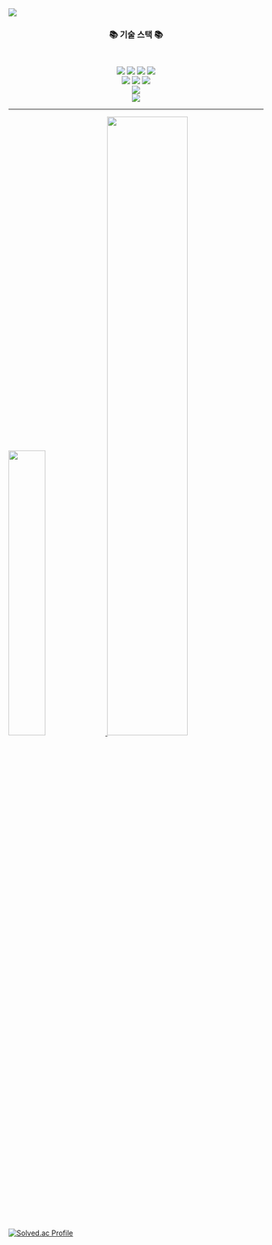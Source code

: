 <img src="https://capsule-render.vercel.app/api?type=wave&color=auto&height=300&section=header&text=Hello%20World!&fontSize=90" />

<h3 align="center"><b>📚 기술 스택 📚</b></h3>
</br>
<p align="center">
<img src="https://img.shields.io/badge/springboot-6DB33F?style=for-the-badge&logo=springboot&logoColor=white"/>
<img src="https://img.shields.io/badge/hibernate-59666C?style=for-the-badge&logo=hibernate&logoColor=white"/>
<img src="https://img.shields.io/badge/javascript-F7DF1E?style=for-the-badge&logo=javascript&logoColor=white"/>
<img src="https://img.shields.io/badge/node.js-339933?style=for-the-badge&logo=node.js&logoColor=white"/>
<br>
<img src="https://img.shields.io/badge/amazonec2-232F3E?style=for-the-badge&logo=amazonec2&logoColor=white"/>
<img src="https://img.shields.io/badge/amazons3-569A31?style=for-the-badge&logo=amazons3&logoColor=white"/>
<img src="https://img.shields.io/badge/amazonrds-527FFF?style=for-the-badge&logo=amazonrds&logoColor=white"/>
<br>
<img src="https://img.shields.io/badge/mysql-4479A1?style=for-the-badge&logo=mysql&logoColor=white"/>
<br>
<img src="https://img.shields.io/badge/git-F05032?style=for-the-badge&logo=git&logoColor=white"/>
</p>

<hr>
<a href="https://github.com/anuraghazra/github-readme-stats">
    <img src="https://github-readme-stats.vercel.app/api/top-langs/?username=raddadda&layout=donut&show_icons=true&theme=material-palenight&hide_border=true&bg_color=20232a&icon_color=58A6FF&text_color=fff&title_color=58A6FF&count_private=true&exclude_repo=Face-Transfer-Application" width=38% />
</a> 
<a href="https://github.com/anuraghazra/github-readme-stats">
  <img src="https://github-readme-stats.vercel.app/api?username=raddadda&show_icons=true&theme=material-palenight&hide_border=true&bg_color=20232a&icon_color=58A6FF&text_color=fff&title_color=58A6FF&count_private=true" width=56% />
</a>

[![Solved.ac Profile](http://mazassumnida.wtf/api/v2/generate_badge?boj=cyc123m)](https://solved.ac/cyc123m/)
